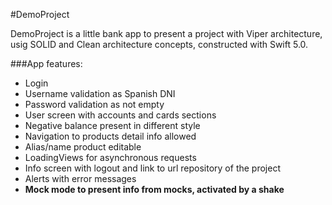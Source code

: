 #DemoProject

DemoProject is a little bank app to present a project with Viper architecture, usig SOLID and Clean architecture concepts, constructed with Swift 5.0.

###App features:

- Login
- Username validation as Spanish DNI
- Password validation as not empty
- User screen with accounts and cards sections
- Negative balance present in different style
- Navigation to products detail info allowed
- Alias/name product editable
- LoadingViews for asynchronous requests
- Info screen with logout and link to url repository of the project
- Alerts with error messages
- **Mock mode to present info from mocks, activated by a shake**
